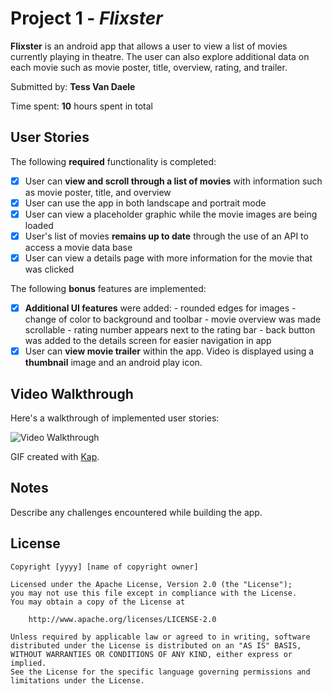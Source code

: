 # Project 1 - *Flixster*

**Flixster** is an android app that allows a user to view a list of movies currently playing in theatre. The user can also explore additional data 
on each movie such as movie poster, title, overview, rating, and trailer. 

Submitted by: **Tess Van Daele**

Time spent: **10** hours spent in total

## User Stories

The following **required** functionality is completed:

* [x] User can **view and scroll through a list of movies** with information such as movie poster, title, and overview
* [x] User can use the app in both landscape and portrait mode
* [x] User can view a placeholder graphic while the movie images are being loaded
* [x] User's list of movies **remains up to date** through the use of an API to access a movie data base
* [x] User can view a details page with more information for the movie that was clicked

The following **bonus** features are implemented:

* [x] **Additional UI features** were added: 
        - rounded edges for images
        - change of color to background and toolbar
        - movie overview was made scrollable
        - rating number appears next to the rating bar
        - back button was added to the details screen for easier navigation in app
* [x] User can **view movie trailer** within the app. Video is displayed using a **thumbnail** image and an android play icon. 

## Video Walkthrough

Here's a walkthrough of implemented user stories:

<img src='http://i.imgur.com/link/to/your/gif/file.gif' title='Video Walkthrough' width='' alt='Video Walkthrough' />

GIF created with [Kap](https://getkap.co/).

## Notes

Describe any challenges encountered while building the app.

## License

    Copyright [yyyy] [name of copyright owner]

    Licensed under the Apache License, Version 2.0 (the "License");
    you may not use this file except in compliance with the License.
    You may obtain a copy of the License at

        http://www.apache.org/licenses/LICENSE-2.0

    Unless required by applicable law or agreed to in writing, software
    distributed under the License is distributed on an "AS IS" BASIS,
    WITHOUT WARRANTIES OR CONDITIONS OF ANY KIND, either express or implied.
    See the License for the specific language governing permissions and
    limitations under the License.
